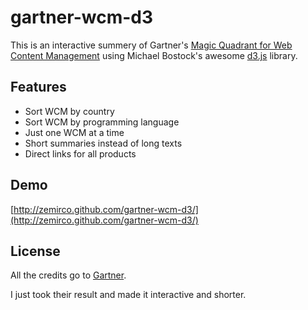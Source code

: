 # gartner-wcm-d3

This is an interactive summery of Gartner's [Magic Quadrant for Web Content Management](http://www.gartner.com/technology/reprints.do?id=1-1BYOH6D&ct=120907&st=sb) using Michael Bostock's awesome [d3.js](http://d3js.org/) library.

## Features

- Sort WCM by country
- Sort WCM by programming language
- Just one WCM at a time
- Short summaries instead of long texts
- Direct links for all products

## Demo

[http://zemirco.github.com/gartner-wcm-d3/](http://zemirco.github.com/gartner-wcm-d3/)

## License

All the credits go to [Gartner](http://www.gartner.com/technology/home.jsp).

I just took their result and made it interactive and shorter.